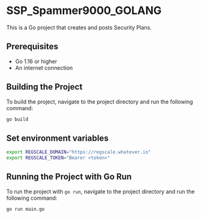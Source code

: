 # SSP_Spammer9000_GOLANG

This is a Go project that creates and posts Security Plans.

## Prerequisites

- Go 1.16 or higher
- An internet connection

## Building the Project

To build the project, navigate to the project directory and run the following command:

```bash
go build
```

## Set environment variables

```bash
export REGSCALE_DOMAIN="https://regscale.whatever.io"
export REGSCALE_TOKEN="Bearer <token>"
```


## Running the Project with Go Run

To run the project with `go run`, navigate to the project directory and run the following command:

```bash
go run main.go
```

